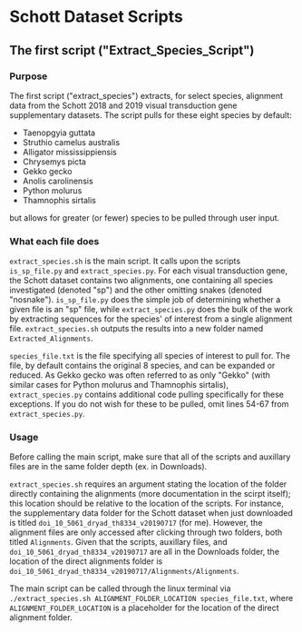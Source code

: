 # Schott Dataset Scripts

## The first script ("Extract_Species_Script")

### Purpose

The first script ("extract_species") extracts, for select species, alignment data from the Schott 2018 and 2019 visual transduction gene supplementary datasets. The script pulls for these eight species by default: 
- Taenopgyia guttata
- Struthio camelus australis
- Alligator mississippiensis
- Chrysemys picta
- Gekko gecko
- Anolis carolinensis
- Python molurus
- Thamnophis sirtalis

but allows for greater (or fewer) species to be pulled through user input.

### What each file does

`extract_species.sh` is the main script. It calls upon the scripts `is_sp_file.py` and `extract_species.py`. For each visual transduction gene, the Schott dataset contains two alignments, one containing all species investigated (denoted "sp") and the other omitting snakes (denoted "nosnake"). `is_sp_file.py` does the simple job of determining whether a given file is an "sp" file, while `extract_species.py` does the bulk of the work by extracting sequences for the species' of interest from a single alignment file. `extract_species.sh` outputs the results into a new folder named `Extracted_Alignments`.

`species_file.txt` is the file specifying all species of interest to pull for. The file, by default contains the original 8 species, and can be expanded or reduced. As Gekko gecko was often referred to as only "Gekko" (with similar cases for Python molurus and Thamnophis sirtalis), `extract_species.py` contains additional code pulling specifically for these exceptions. If you do not wish for these to be pulled, omit lines 54-67 from `extract_species.py`.

### Usage

Before calling the main script, make sure that all of the scripts and auxillary files are in the same folder depth (ex. in Downloads).

`extract_species.sh` requires an argument stating the location of the folder directly containing the alignments (more documentation in the scirpt itself); this location should be relative to the location of the scripts. For instance, the supplementary data folder for the Schott dataset when just downloaded is titled `doi_10_5061_dryad_th8334_v20190717` (for me). However, the alignment files are only accessed after clicking through two folders, both titled `Alignments`. Given that the scripts, auxillary files, and `doi_10_5061_dryad_th8334_v20190717` are all in the Downloads folder, the location of the direct alignments folder is `doi_10_5061_dryad_th8334_v20190717/Alignments/Alignments`. 

The main script can be called through the linux terminal via `./extract_species.sh ALIGNMENT_FOLDER_LOCATION species_file.txt`, where `ALIGNMENT_FOLDER_LOCATION` is a placeholder for the location of the direct alignment folder.  











